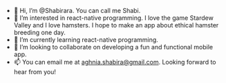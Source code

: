 - 👋 Hi, I’m @Shabirara. You can call me Shabi.
- 👀 I’m interested in react-native programming. I love the game Stardew Valley and I love hamsters. I hope to make an app about ethical hamster breeding one day.
- 🌱 I’m currently learning react-native programming.
- 💞️ I’m looking to collaborate on developing a fun and functional mobile app.
- 📫 You can email me at aghnia.shabira@gmail.com. Looking forward to hear from you!
